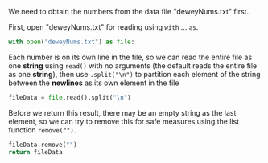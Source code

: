 <!--title={getNums()}-->
<!--badges={Python:22}-->
<!--concepts={File I/O.md}-->


We need to obtain the numbers from the data file "deweyNums.txt" first.

First, open "deweyNums.txt" for reading using `with` ... `as`.

```python
with open("deweyNums.txt") as file:
```

Each number is on its own line in the file, so we can read the entire file as one **string** using `read()` with no arguments (the default reads the entire file as one **string**), then use `.split("\n")` to partition each element of the string between the **newlines** as its own element in the file

```python
fileData = file.read().split("\n")
```

Before we return this result, there may be an empty string as the last element, so we can try to remove this for safe measures using the list function `remove("")`.

```python
fileData.remove("")
return fileData
```

